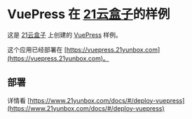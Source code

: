# VuePress 在 [21云盒子](https://www.21yunbox.com/)的样例

这是 [21云盒子](http://www.21yunbox.com/) 上创建的 [VuePress](https://vuepress.vuejs.org/) 样例。

这个应用已经部署在 [https://vuepress.21yunbox.com](https://vuepress.21yunbox.com)。

## 部署

详情看 [https://www.21yunbox.com/docs/#/deploy-vuepress](https://www.21yunbox.com/docs/#/deploy-vuepress)